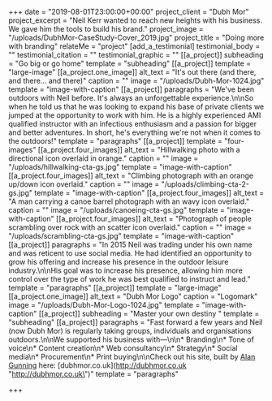 +++
date = "2019-08-01T23:00:00+00:00"
project_client = "Dubh Mor"
project_excerpt = "Neil Kerr wanted to reach new heights with his business. We gave him the tools to build his brand."
project_image = "/uploads/DubhMor-CaseStudy-Cover_2019.jpg"
project_title = "Doing more with branding"
relateMe = "project"
[add_a_testimonial]
testimonial_body = ""
testimonial_citation = ""
testimonial_graphic = ""
[[a_project]]
subheading = "Go big or go home"
template = "subheading"
[[a_project]]
template = "large-image"
[[a_project.one_image]]
alt_text = "It's out there (and there, and there... and there)"
caption = ""
image = "/uploads/Dubh-Mor-1024.jpg"
template = "image-with-caption"
[[a_project]]
paragraphs = "We've been outdoors with Neil before. It's always an unforgettable experience.\n\nSo when he told us that he was looking to expand his base of private clients we jumped at the opportunity to work with him. He is a highly experienced AMI qualified instructor with an infectious enthusiasm and a passion for bigger and better adventures. In short, he's everything we're not when it comes to the outdoors!"
template = "paragraphs"
[[a_project]]
template = "four-images"
[[a_project.four_images]]
alt_text = "Hillwalking photo with a directional icon overlaid in orange."
caption = ""
image = "/uploads/hillwalking-cta-gs.jpg"
template = "image-with-caption"
[[a_project.four_images]]
alt_text = "Climbing photograph with an orange up/down icon overlaid."
caption = ""
image = "/uploads/climbing-cta-2-gs.jpg"
template = "image-with-caption"
[[a_project.four_images]]
alt_text = "A man carrying a canoe barrel photograph with an wavy icon overlaid."
caption = ""
image = "/uploads/canoeing-cta-gs.jpg"
template = "image-with-caption"
[[a_project.four_images]]
alt_text = "Photograph of people scrambling over rock with an scatter icon overlaid."
caption = ""
image = "/uploads/scrambling-cta-gs.jpg"
template = "image-with-caption"
[[a_project]]
paragraphs = "In 2015 Neil was trading under his own name and was reticent to use social media. He had identified an opportunity to grow his offering and increase his presence in the outdoor leisure industry.\n\nHis goal was to increase his presence, allowing him more control over the type of work he was best qualified to instruct and lead."
template = "paragraphs"
[[a_project]]
template = "large-image"
[[a_project.one_image]]
alt_text = "Dubh Mor Logo"
caption = "Logomark"
image = "/uploads/Dubh-Mor-Logo-1024.jpg"
template = "image-with-caption"
[[a_project]]
subheading = "Master your own destiny "
template = "subheading"
[[a_project]]
paragraphs = "Fast forward a few years and Neil (now Dubh Mor) is regularly taking groups, individuals and organisations outdoors.\n\nWe supported his business with—\n\n* Branding\n* Tone of voice\n* Content creation\n* Web consultancy\n* Strategy\n* Social media\n* Procurement\n* Print buying\n\nCheck out his site, built by [Alan Gunning](https://www.linkedin.com/in/algunning/) here: [dubhmor.co.uk](http://dubhmor.co.uk \"http://dubhmor.co.uk\")"
template = "paragraphs"

+++
